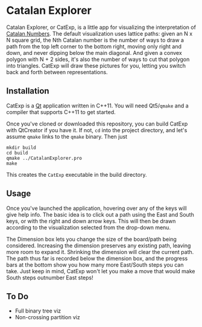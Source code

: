 Catalan Explorer
===

Catalan Explorer, or CatExp, is a little app for visualizing the interpretation
of
[Catalan Numbers](https://en.wikipedia.org/wiki/Catalan_number). The
default visualization uses lattice paths: given an N x N square grid,
the Nth Catalan number is the number of ways to draw a path from the
top left corner to the bottom right, moving only right and down, and
never dipping below the main diagonal. And given a convex polygon with
N + 2 sides, it's also the number of ways to cut that polygon into
triangles. CatExp will draw these pictures for you, letting
you switch back and forth between representations.

Installation
---
CatExp is a [Qt](http://qt.io) application written in C++11. You will
need Qt5/`qmake` and a compiler that supports C++11 to get started.

Once you've cloned or downloaded this repository, you can build CatExp
with QtCreator if you have it. If not, `cd` into the project directory,
and let's assume `qmake` links to the `qmake` binary. Then just

    mkdir build
	cd build
	qmake ../CatalanExplorer.pro
	make

This creates the `CatExp` executable in the build directory.

Usage
----
Once you've launched the application, hovering over any of the keys
will give help info. The basic idea is to click out a path using the
East and South keys, or with the right and down arrow keys. This will
then be drawn according to the visualization selected from the
drop-down menu.

The Dimension box lets you change the size of the board/path being
considered. Increasing the dimension preserves any existing path,
leaving more room to expand it. Shrinking the dimension will clear the
current path. The path thus far is recorded below the dimension box,
and the progress bars at the bottom show you how many more East/South
steps you can take. Just keep in mind, CatExp won't let you make a
move that would make South steps outnumber East steps!

To Do
---
- Full binary tree viz
- Non-crossing partition viz

